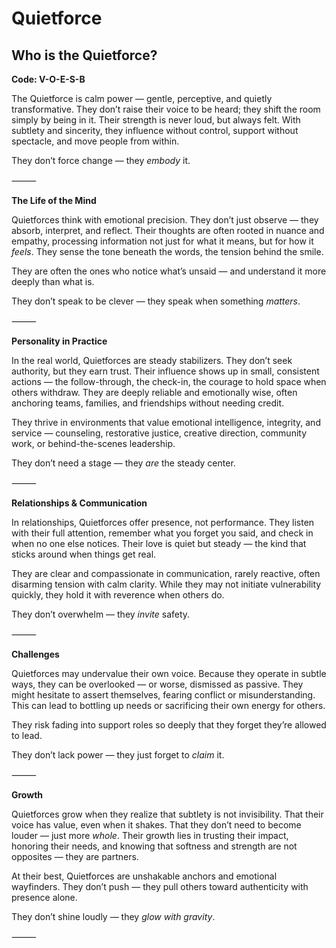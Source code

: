 # Quietforce
## Who is the Quietforce?
**Code: V-O-E-S-B**

The Quietforce is calm power — gentle, perceptive, and quietly transformative. They don’t raise their voice to be heard; they shift the room simply by being in it. Their strength is never loud, but always felt. With subtlety and sincerity, they influence without control, support without spectacle, and move people from within.

They don’t force change — they *embody* it.

⸻

**The Life of the Mind**

Quietforces think with emotional precision. They don’t just observe — they absorb, interpret, and reflect. Their thoughts are often rooted in nuance and empathy, processing information not just for what it means, but for how it *feels*. They sense the tone beneath the words, the tension behind the smile.

They are often the ones who notice what’s unsaid — and understand it more deeply than what is.

They don’t speak to be clever — they speak when something *matters*.

⸻

**Personality in Practice**

In the real world, Quietforces are steady stabilizers. They don’t seek authority, but they earn trust. Their influence shows up in small, consistent actions — the follow-through, the check-in, the courage to hold space when others withdraw. They are deeply reliable and emotionally wise, often anchoring teams, families, and friendships without needing credit.

They thrive in environments that value emotional intelligence, integrity, and service — counseling, restorative justice, creative direction, community work, or behind-the-scenes leadership.

They don’t need a stage — they *are* the steady center.

⸻

**Relationships & Communication**

In relationships, Quietforces offer presence, not performance. They listen with their full attention, remember what you forget you said, and check in when no one else notices. Their love is quiet but steady — the kind that sticks around when things get real.

They are clear and compassionate in communication, rarely reactive, often disarming tension with calm clarity. While they may not initiate vulnerability quickly, they hold it with reverence when others do.

They don’t overwhelm — they *invite* safety.

⸻

**Challenges**

Quietforces may undervalue their own voice. Because they operate in subtle ways, they can be overlooked — or worse, dismissed as passive. They might hesitate to assert themselves, fearing conflict or misunderstanding. This can lead to bottling up needs or sacrificing their own energy for others.

They risk fading into support roles so deeply that they forget they’re allowed to lead.

They don’t lack power — they just forget to *claim* it.

⸻

**Growth**

Quietforces grow when they realize that subtlety is not invisibility. That their voice has value, even when it shakes. That they don’t need to become louder — just more *whole*. Their growth lies in trusting their impact, honoring their needs, and knowing that softness and strength are not opposites — they are partners.

At their best, Quietforces are unshakable anchors and emotional wayfinders. They don’t push — they pull others toward authenticity with presence alone.

They don’t shine loudly — they *glow with gravity*.

⸻
